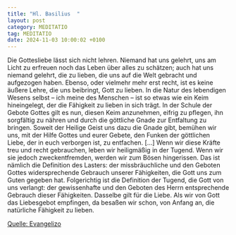 ```yaml
---
title: "Hl. Basilius  "
layout: post
category: MEDITATIO
tag: MEDITATIO
date: 2024-11-03 10:00:02 +0100
---
```

Die Gottesliebe lässt sich nicht lehren. Niemand hat uns gelehrt, uns am Licht zu erfreuen noch das Leben über alles zu schätzen; auch hat uns niemand gelehrt, die zu lieben, die uns auf die Welt gebracht und aufgezogen haben. Ebenso, oder vielmehr mehr erst recht, ist es keine äußere Lehre, die uns beibringt, Gott zu lieben.<!--more--> In die Natur des lebendigen Wesens selbst – ich meine des Menschen –  ist so etwas wie ein Keim hineingelegt, der die Fähigkeit zu lieben in sich trägt.
In der Schule der Gebote Gottes gilt es nun, diesen Keim anzunehmen, eifrig zu pflegen, ihn sorgfältig zu nähren und durch die göttliche Gnade zur Entfaltung zu bringen. Soweit der Heilige Geist uns dazu die Gnade gibt, bemühen wir uns, mit der Hilfe Gottes und eurer Gebete, den Funken der göttlichen Liebe, der in euch verborgen ist, zu entfachen. […]
Wenn wir diese Kräfte treu und recht gebrauchen, leben wir heiligmäßig in der Tugend. Wenn wir sie jedoch zweckentfremden, werden wir zum Bösen hingerissen. Das ist nämlich die Definition des Lasters: der missbräuchliche und den Geboten Gottes widersprechende Gebrauch unserer Fähigkeiten, die Gott uns zum Guten gegeben hat. Folgerichtig ist die Definition der Tugend, die Gott von uns verlangt: der gewissenhafte und den Geboten des Herrn entsprechende Gebrauch dieser Fähigkeiten.
Dasselbe gilt für die Liebe. Als wir von Gott das Liebesgebot empfingen, da besaßen wir schon, von Anfang an, die natürliche Fähigkeit zu lieben.
 
 
 

[Quelle: Evangelizo](https://evangeliumtagfuertag.org/DE/gospel)